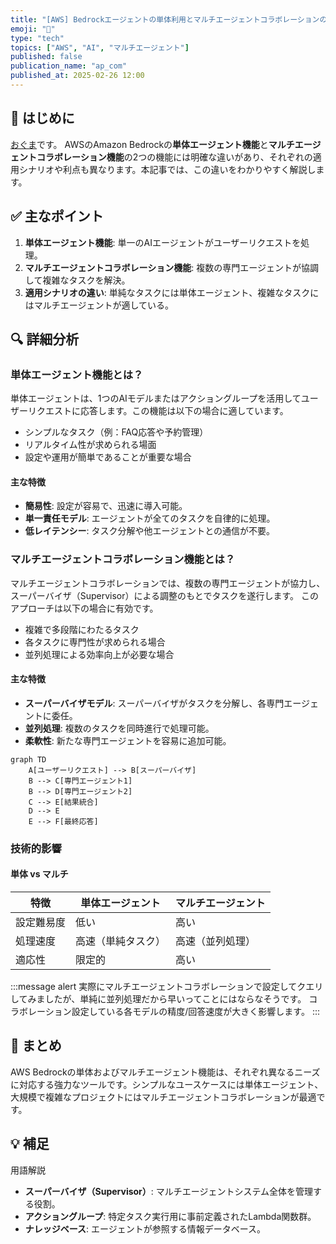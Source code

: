 ```yaml
---
title: "[AWS] Bedrockエージェントの単体利用とマルチエージェントコラボレーションの違いを解説"
emoji: "🤖"
type: "tech"
topics: ["AWS", "AI", "マルチエージェント"]
published: false
publication_name: "ap_com"
published_at: 2025-02-26 12:00
---
```


## 🌟 はじめに

[おぐま](https://github.com/9mak)です。
AWSのAmazon Bedrockの**単体エージェント機能**と**マルチエージェントコラボレーション機能**の2つの機能には明確な違いがあり、それぞれの適用シナリオや利点も異なります。本記事では、この違いをわかりやすく解説します。

## ✅ 主なポイント

1. **単体エージェント機能**: 単一のAIエージェントがユーザーリクエストを処理。
2. **マルチエージェントコラボレーション機能**: 複数の専門エージェントが協調して複雑なタスクを解決。
3. **適用シナリオの違い**: 単純なタスクには単体エージェント、複雑なタスクにはマルチエージェントが適している。

## 🔍 詳細分析

### 単体エージェント機能とは？

単体エージェントは、1つのAIモデルまたはアクショングループを活用してユーザーリクエストに応答します。この機能は以下の場合に適しています。

- シンプルなタスク（例：FAQ応答や予約管理）
- リアルタイム性が求められる場面
- 設定や運用が簡単であることが重要な場合

#### 主な特徴

- **簡易性**: 設定が容易で、迅速に導入可能。
- **単一責任モデル**: エージェントが全てのタスクを自律的に処理。
- **低レイテンシー**: タスク分解や他エージェントとの通信が不要。

### マルチエージェントコラボレーション機能とは？

マルチエージェントコラボレーションでは、複数の専門エージェントが協力し、スーパーバイザ（Supervisor）による調整のもとでタスクを遂行します。
このアプローチは以下の場合に有効です。

- 複雑で多段階にわたるタスク
- 各タスクに専門性が求められる場合
- 並列処理による効率向上が必要な場合

#### 主な特徴

- **スーパーバイザモデル**: スーパーバイザがタスクを分解し、各専門エージェントに委任。
- **並列処理**: 複数のタスクを同時進行で処理可能。
- **柔軟性**: 新たな専門エージェントを容易に追加可能。

```mermaid
graph TD
    A[ユーザーリクエスト] --> B[スーパーバイザ]
    B --> C[専門エージェント1]
    B --> D[専門エージェント2]
    C --> E[結果統合]
    D --> E
    E --> F[最終応答]
```

### 技術的影響

#### 単体 vs マルチ

| 特徴 | 単体エージェント | マルチエージェント |
| --- | --- | --- |
| 設定難易度 | 低い | 高い |
| 処理速度 | 高速（単純タスク） | 高速（並列処理） |
| 適応性 | 限定的 | 高い |

:::message alert
実際にマルチエージェントコラボレーションで設定してクエリしてみましたが、単純に並列処理だから早いってことにはならなそうです。
コラボレーション設定している各モデルの精度/回答速度が大きく影響します。
:::

## 🎉 まとめ

AWS Bedrockの単体およびマルチエージェント機能は、それぞれ異なるニーズに対応する強力なツールです。シンプルなユースケースには単体エージェント、大規模で複雑なプロジェクトにはマルチエージェントコラボレーションが最適です。

## 💡 補足

用語解説

- **スーパーバイザ（Supervisor）**: マルチエージェントシステム全体を管理する役割。
- **アクショングループ**: 特定タスク実行用に事前定義されたLambda関数群。
- **ナレッジベース**: エージェントが参照する情報データベース。
